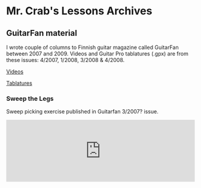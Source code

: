 Mr. Crab's Lessons Archives
=========================

GuitarFan material
------------------

I wrote couple of columns to Finnish guitar magazine called GuitarFan between 2007 and 2009. Videos and Guitar Pro tablatures (.gpx) are from these issues: 4/2007, 1/2008, 3/2008 & 4/2008.

[Videos](https://www.dropbox.com/sh/bfikll5dnurcqi6/W5qksHPagO/GuitarFan)

[Tablatures](https://www.dropbox.com/sh/wp6cj3p27ii2alp/AAB_IW_1fzCcDwNFePegQbfCa?dl=0)

### Sweep the Legs

Sweep picking exercise published in Guitarfan 3/2007? issue.

<iframe width="100%" height="166" scrolling="no" frameborder="no" src="https://w.soundcloud.com/player/?url=https%3A//api.soundcloud.com/tracks/238663978&amp;color=ff5500&amp;auto_play=false&amp;hide_related=false&amp;show_comments=true&amp;show_user=true&amp;show_reposts=false"></iframe>
